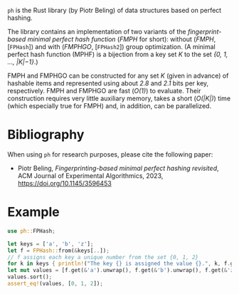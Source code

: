 `ph` is the Rust library (by Piotr Beling) of data structures based on perfect hashing.

The library contains an implementation of two variants of the *fingerprint-based minimal perfect hash function* (*FMPH* for short): without (*FMPH*, [`FPHash`]) and with (*FMPHGO*, [`FPHash2`]) group optimization.
(A minimal perfect hash function (MPHF) is a bijection from a key set *K* to the set *{0, 1, ..., |K|−1}*.)

FMPH and FMPHGO can be constructed for any set *K* (given in advance) of hashable items and represented using about *2.8* and *2.1* bits per key, respectively.
FMPH and FMPHGO are fast (*O(1)*) to evaluate. Their construction requires very little auxiliary memory, takes a short (*O(|K|)*) time (which especially true for FMPH) and, in addition, can be parallelized.

# Bibliography
When using `ph` for research purposes, please cite the following paper:

* Piotr Beling, *Fingerprinting-based minimal perfect hashing revisited*, ACM Journal of Experimental Algorithmics, 2023, <https://doi.org/10.1145/3596453>

# Example
```rust
use ph::FPHash;

let keys = ['a', 'b', 'z'];
let f = FPHash::from(&keys[..]);
// f assigns each key a unique number from the set {0, 1, 2}
for k in keys { println!("The key {} is assigned the value {}.", k, f.get(&k).unwrap()); }
let mut values = [f.get(&'a').unwrap(), f.get(&'b').unwrap(), f.get(&'z').unwrap()];
values.sort();
assert_eq!(values, [0, 1, 2]);
```